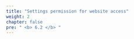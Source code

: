 ```yaml
---
title: "Settings permission for website access"
weight: 2
chapter: false
pre: " <b> 6.2 </b> "
---
```

